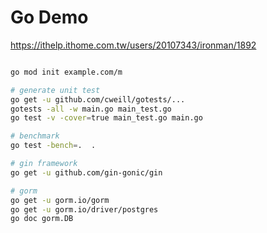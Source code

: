 # Go Demo


https://ithelp.ithome.com.tw/users/20107343/ironman/1892

```sh

go mod init example.com/m

# generate unit test
go get -u github.com/cweill/gotests/...
gotests -all -w main.go main_test.go
go test -v -cover=true main_test.go main.go

# benchmark 
go test -bench=.  .

# gin framework
go get -u github.com/gin-gonic/gin

# gorm
go get -u gorm.io/gorm
go get -u gorm.io/driver/postgres
go doc gorm.DB


```

